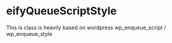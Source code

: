 eifyQueueScriptStyle
====================

This is class is heavily based on wordpress wp_enqueue_script / wp_enqueue_style
